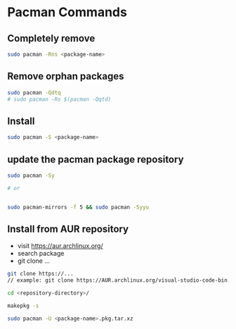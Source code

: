 # Pacman Commands

## Completely remove

```bash
sudo pacman -Rns <package-name>
```

## Remove orphan packages

```bash
sudo pacman -Qdtq
# sudo pacman -Rs $(pacman -Qqtd)
```


## Install
```bash
sudo pacman -S <package-name>
```

## update the pacman package repository
```bash
sudo pacman -Sy

# or 


sudo pacman-mirrors -f 5 && sudo pacman -Syyu

```

## Install from AUR repository

* visit https://aur.archlinux.org/ 
* search package
* git clone ...

```bash
git clone https://...
// example: git clone https://AUR.archlinux.org/visual-studio-code-bin.git

cd <repository-directory>/

makepkg -s

sudo pacman -U <package-name>.pkg.tar.xz
```

